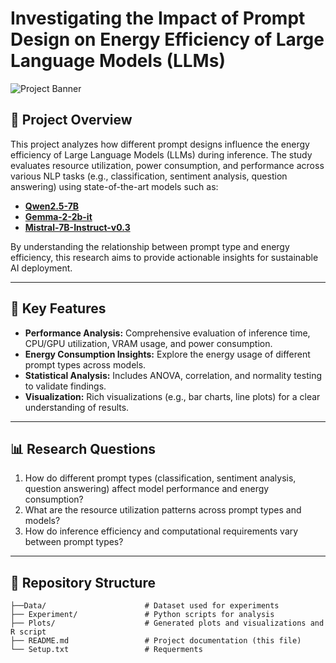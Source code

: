 # Investigating the Impact of Prompt Design on Energy Efficiency of Large Language Models (LLMs)

![Project Banner](assets/banner2.png)

## 📜 Project Overview
This project analyzes how different prompt designs influence the energy efficiency of Large Language Models (LLMs) during inference. The study evaluates resource utilization, power consumption, and performance across various NLP tasks (e.g., classification, sentiment analysis, question answering) using state-of-the-art models such as:

- [**Qwen2.5-7B**](https://huggingface.co/Qwen/Qwen2.5-7B)
- [**Gemma-2-2b-it**](https://huggingface.co/google/gemma-2-2b-it)
- [**Mistral-7B-Instruct-v0.3**](https://huggingface.co/mistralai/Mistral-7B-Instruct-v0.3)


By understanding the relationship between prompt type and energy efficiency, this research aims to provide actionable insights for sustainable AI deployment.

---

## 🚀 Key Features
- **Performance Analysis:** Comprehensive evaluation of inference time, CPU/GPU utilization, VRAM usage, and power consumption.
- **Energy Consumption Insights:** Explore the energy usage of different prompt types across models.
- **Statistical Analysis:** Includes ANOVA, correlation, and normality testing to validate findings.
- **Visualization:** Rich visualizations (e.g., bar charts, line plots) for a clear understanding of results.

---

## 📊 Research Questions
1. How do different prompt types (classification, sentiment analysis, question answering) affect model performance and energy consumption?
2. What are the resource utilization patterns across prompt types and models?
3. How do inference efficiency and computational requirements vary between prompt types?

---


## 📂 Repository Structure
```plaintext
├──Data/                      # Dataset used for experiments
├── Experiment/               # Python scripts for analysis
├── Plots/                    # Generated plots and visualizations and R script
├── README.md                 # Project documentation (this file)
└── Setup.txt                 # Requerments

